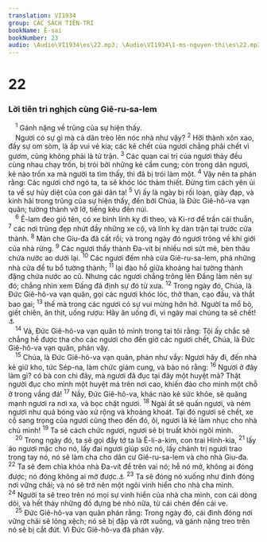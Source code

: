```yaml
---
translation: VI1934
group: CÁC SÁCH TIÊN-TRI
bookName: Ê-sai 
bookNumber: 23
audio: \Audio\VI1934\es\22.mp3; \Audio\VI1934\1-ms-nguyen-thi\es\22.mp3
---
```


<div class="title"><h1>22</h1><h3>Lời tiên tri nghịch cùng Giê-ru-sa-lem</h3></div>
<span class="verse es_22_1"> <sup>1</sup> Gánh nặng về trũng của sự hiện thấy. <br/> Ngươi có sự gì mà cả dân trèo lên nóc nhà như vậy? </span>
<span class="verse es_22_2"><sup>2</sup> Hỡi thành xôn xao, đầy sự om sòm, là ấp vui vẻ kia; các kẻ chết của ngươi chẳng phải chết vì gươm, cũng không phải là tử trận. </span>
<span class="verse es_22_3"><sup>3</sup> Các quan cai trị của ngươi thảy đều cùng nhau chạy trốn, bị trói bởi những kẻ cầm cung; còn trong dân ngươi, kẻ nào trốn xa mà người ta tìm thấy, thì đã bị trói làm một. </span>
<span class="verse es_22_4"><sup>4</sup> Vậy nên ta phán rằng: Các ngươi chớ ngó ta, ta sẽ khóc lóc thảm thiết. Đừng tìm cách yên ủi ta về sự hủy diệt của con gái dân ta! </span>
<span class="verse es_22_5"><sup>5</sup> Vì ấy là ngày bị rối loạn, giày đạp, và kinh hãi trong trũng của sự hiện thấy, đến bởi Chúa, là Đức Giê-hô-va vạn quân; tường thành vỡ lở, tiếng kêu đến núi. <br/></span>
<span class="verse es_22_6"> <sup>6</sup> Ê-lam đeo giỏ tên, có xe binh lính kỵ đi theo, và Ki-rơ để trần cái thuẫn, </span>
<span class="verse es_22_7"><sup>7</sup> các nơi trũng đẹp nhứt đầy những xe cộ, và lính kỵ dàn trận tại trước cửa thành. </span>
<span class="verse es_22_8"><sup>8</sup> Màn che Giu-đa đã cất rồi; và trong ngày đó ngươi trông về khí giới của nhà rừng. </span>
<span class="verse es_22_9"><sup>9</sup> Các ngươi thấy thành Đa-vít bị nhiều nơi sứt mẻ, bèn thâu chứa nước ao dưới lại. </span>
<span class="verse es_22_10"><sup>10</sup> Các ngươi đếm nhà cửa Giê-ru-sa-lem, phá những nhà cửa để tu bổ tường thành; </span>
<span class="verse es_22_11"><sup>11</sup> lại đào hồ giữa khoảng hai tường thành đặng chứa nước ao cũ. Nhưng các ngươi chẳng trông lên Đấng làm nên sự đó; chẳng nhìn xem Đấng đã định sự đó từ xưa. </span>
<span class="verse es_22_12"><sup>12</sup> Trong ngày đó, Chúa, là Đức Giê-hô-va vạn quân, gọi các ngươi khóc lóc, thở than, cạo đầu, và thắt bao gai; </span>
<span class="verse es_22_13"><sup>13</sup> thế mà trong các ngươi có sự vui mừng hớn hở. Người ta mổ bò, giết chiên, ăn thịt, uống rượu: Hãy ăn uống đi, vì ngày mai chúng ta sẽ chết!<a data-toggle="tooltip" data-placement="bottom" title="1Co 15:32">⚓</a><br/></span>
<span class="verse es_22_14"> <sup>14</sup> Vả, Đức Giê-hô-va vạn quân tỏ mình trong tai tôi rằng: Tội ấy chắc sẽ chẳng hề được tha cho các ngươi cho đến giờ các ngươi chết, Chúa, là Đức Giê-hô-va vạn quân, phán vậy. <br/></span>
<span class="verse es_22_15"> <sup>15</sup> Chúa, là Đức Giê-hô-va vạn quân, phán như vầy: Ngươi hãy đi, đến nhà kẻ giữ kho, tức Sép-na, làm chức giám cung, và bảo nó rằng: </span>
<span class="verse es_22_16"><sup>16</sup> Ngươi ở đây làm gì? có bà con chi đây, mà ngươi đã đục tại đây một huyệt mả? Thật người đục cho mình một huyệt mả trên nơi cao, khiến đào cho mình một chỗ ở trong vầng đá! </span>
<span class="verse es_22_17"><sup>17</sup> Nầy, Đức Giê-hô-va, khác nào kẻ sức khỏe, sẽ quăng mạnh ngươi ra nơi xa, và bọc chặt ngươi. </span>
<span class="verse es_22_18"><sup>18</sup> Ngài ắt sẽ quấn ngươi, và ném ngươi như quả bóng vào xứ rộng và khoảng khoát. Tại đó ngươi sẽ chết, xe cộ sang trọng của ngươi cũng theo đến đó, ôi, ngươi là kẻ làm nhục cho nhà chủ mình! </span>
<span class="verse es_22_19"><sup>19</sup> Ta sẽ cách chức ngươi, ngươi sẽ bị truất khỏi ngôi mình. <br/></span>
<span class="verse es_22_20"> <sup>20</sup> Trong ngày đó, ta sẽ gọi đầy tớ ta là Ê-li-a-kim, con trai Hinh-kia, </span>
<span class="verse es_22_21"><sup>21</sup> lấy áo ngươi mặc cho nó, lấy đai ngươi giúp sức nó, lấy chánh trị ngươi trao trong tay nó, nó sẽ làm cha cho dân cư Giê-ru-sa-lem và cho nhà Giu-đa. </span>
<span class="verse es_22_22"><sup>22</sup> Ta sẽ đem chìa khóa nhà Đa-vít để trên vai nó; hễ nó mở, không ai đóng được; nó đóng không ai mở được.<a data-toggle="tooltip" data-placement="bottom" title="Kh 3:7">⚓</a></span>
<span class="verse es_22_23"><sup>23</sup> Ta sẽ đóng nó xuống như đinh đóng nơi vững chãi; và nó sẽ trở nên một ngôi vinh hiển cho nhà cha mình. </span>
<span class="verse es_22_24"><sup>24</sup> Người ta sẽ treo trên nó mọi sự vinh hiển của nhà cha mình, con cái dòng dõi, và hết thảy những đồ đựng bé nhỏ nữa, từ cái chén đến cái ve. <br/></span>
<span class="verse es_22_25"> <sup>25</sup> Đức Giê-hô-va vạn quân phán rằng: Trong ngày đó, cái đinh đóng nơi vững chãi sẽ lỏng xệch; nó sẽ bị đập và rớt xuống, và gánh nặng treo trên nó sẽ bị cắt đứt. Vì Đức Giê-hô-va đã phán vậy. <br/></span>
